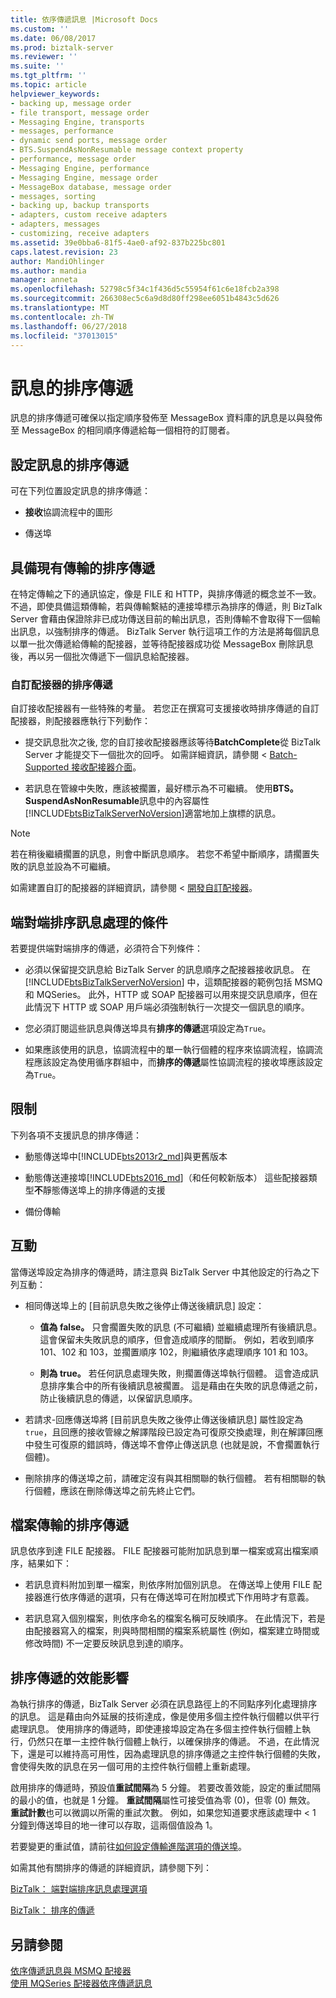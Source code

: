 ```yaml
---
title: 依序傳遞訊息 |Microsoft Docs
ms.custom: ''
ms.date: 06/08/2017
ms.prod: biztalk-server
ms.reviewer: ''
ms.suite: ''
ms.tgt_pltfrm: ''
ms.topic: article
helpviewer_keywords:
- backing up, message order
- file transport, message order
- Messaging Engine, transports
- messages, performance
- dynamic send ports, message order
- BTS.SuspendAsNonResumable message context property
- performance, message order
- Messaging Engine, performance
- Messaging Engine, message order
- MessageBox database, message order
- messages, sorting
- backing up, backup transports
- adapters, custom receive adapters
- adapters, messages
- customizing, receive adapters
ms.assetid: 39e0bba6-81f5-4ae0-af92-837b225bc801
caps.latest.revision: 23
author: MandiOhlinger
ms.author: mandia
manager: anneta
ms.openlocfilehash: 52798c5f34c1f436d5c55954f61c6e18fcb2a398
ms.sourcegitcommit: 266308ec5c6a9d8d80ff298ee6051b4843c5d626
ms.translationtype: MT
ms.contentlocale: zh-TW
ms.lasthandoff: 06/27/2018
ms.locfileid: "37013015"
---
```

# <a name="ordered-delivery-of-messages"></a>訊息的排序傳遞
訊息的排序傳遞可確保以指定順序發佈至 MessageBox 資料庫的訊息是以與發佈至 MessageBox 的相同順序傳遞給每一個相符的訂閱者。  
  
## <a name="configuring-ordered-message-delivery"></a>設定訊息的排序傳遞  
 可在下列位置設定訊息的排序傳遞：  
  
-   **接收**協調流程中的圖形  
  
-   傳送埠  
  
## <a name="ordered-delivery-with-existing-transports"></a>具備現有傳輸的排序傳遞  
 在特定傳輸之下的通訊協定，像是 FILE 和 HTTP，與排序傳遞的概念並不一致。 不過，即使具備這類傳輸，若與傳輸繫結的連接埠標示為排序的傳遞，則 BizTalk Server 會藉由保證除非已成功傳送目前的輸出訊息，否則傳輸不會取得下一個輸出訊息，以強制排序的傳遞。 BizTalk Server 執行這項工作的方法是將每個訊息以單一批次傳遞給傳輸的配接器，並等待配接器成功從 MessageBox 刪除訊息後，再以另一個批次傳遞下一個訊息給配接器。  
  
### <a name="ordered-delivery-for-custom-adapters"></a>自訂配接器的排序傳遞  
 自訂接收配接器有一些特殊的考量。 若您正在撰寫可支援接收時排序傳遞的自訂配接器，則配接器應執行下列動作：  
  
- 提交訊息批次之後, 您的自訂接收配接器應該等待**BatchComplete**從 BizTalk Server 才能提交下一個批次的回呼。 如需詳細資訊，請參閱 < [Batch-Supported 接收配接器介面](../core/interfaces-for-a-batch-supported-receive-adapter.md)。  
  
- 若訊息在管線中失敗，應該被擱置，最好標示為不可繼續。 使用**BTS。SuspendAsNonResumable**訊息中的內容屬性[!INCLUDE[btsBizTalkServerNoVersion](../includes/btsbiztalkservernoversion-md.md)]適當地加上旗標的訊息。  
  
> [!NOTE]
>  若在稍後繼續擱置的訊息，則會中斷訊息順序。 若您不希望中斷順序，請擱置失敗的訊息並設為不可繼續。  
  
 如需建置自訂的配接器的詳細資訊，請參閱 <<c0> [ 開發自訂配接器](../core/developing-custom-adapters.md)。  
  
## <a name="conditions-for-end-to-end-ordered-message-processing"></a>端對端排序訊息處理的條件  
 若要提供端對端排序的傳遞，必須符合下列條件：  
  
- 必須以保留提交訊息給 BizTalk Server 的訊息順序之配接器接收訊息。 在 [!INCLUDE[btsBizTalkServerNoVersion](../includes/btsbiztalkservernoversion-md.md)] 中，這類配接器的範例包括 MSMQ 和 MQSeries。 此外，HTTP 或 SOAP 配接器可以用來提交訊息順序，但在此情況下 HTTP 或 SOAP 用戶端必須強制執行一次提交一個訊息的順序。  
  
- 您必須訂閱這些訊息與傳送埠具有**排序的傳遞**選項設定為`True`。  
  
- 如果應該使用的訊息，協調流程中的單一執行個體的程序來協調流程，協調流程應該設定為使用循序群組中，而**排序的傳遞**屬性協調流程的接收埠應該設定為`True`。  
  
## <a name="restrictions"></a>限制  
 下列各項不支援訊息的排序傳遞：  
  
- 動態傳送埠中[!INCLUDE[bts2013r2_md](../includes/bts2013r2-md.md)]與更舊版本

- 動態傳送連接埠[!INCLUDE[bts2016_md](../includes/bts2016-md.md)]（和任何較新版本） 這些配接器類型**不**靜態傳送埠上的排序傳遞的支援
  
- 備份傳輸  

  
## <a name="interactions"></a>互動  
 當傳送埠設定為排序的傳遞時，請注意與 BizTalk Server 中其他設定的行為之下列互動：  
  
-   相同傳送埠上的 [目前訊息失敗之後停止傳送後續訊息] 設定：  
  
    -   **值為 false。** 只會擱置失敗的訊息 (不可繼續) 並繼續處理所有後續訊息。 這會保留未失敗訊息的順序，但會造成順序的間斷。 例如，若收到順序 101、102 和 103，並擱置順序 102，則繼續依序處理順序 101 和 103。  
  
    -   **則為 true。** 若任何訊息處理失敗，則擱置傳送埠執行個體。 這會造成訊息排序集合中的所有後續訊息被擱置。 這是藉由在失敗的訊息傳遞之前，防止後續訊息的傳遞，以保留訊息順序。  
  
-   若請求-回應傳送埠將 [目前訊息失敗之後停止傳送後續訊息] 屬性設定為 `true`，且回應的接收管線之解譯階段已設定為可復原交換處理，則在解譯回應中發生可復原的錯誤時，傳送埠不會停止傳送訊息 (也就是說，不會擱置執行個體)。  
  
-   刪除排序的傳送埠之前，請確定沒有與其相關聯的執行個體。 若有相關聯的執行個體，應該在刪除傳送埠之前先終止它們。  
  
## <a name="ordered-delivery-to-file-transport"></a>檔案傳輸的排序傳遞  
 訊息依序到達 FILE 配接器。 FILE 配接器可能附加訊息到單一檔案或寫出檔案順序，結果如下：  
  
-   若訊息資料附加到單一檔案，則依序附加個別訊息。 在傳送埠上使用 FILE 配接器進行依序傳遞的選項，只有在傳送埠可在附加模式下作用時才有意義。  
  
-   若訊息寫入個別檔案，則依序命名的檔案名稱可反映順序。 在此情況下，若是由配接器寫入的檔案，則與時間相關的檔案系統屬性 (例如，檔案建立時間或修改時間) 不一定要反映訊息到達的順序。  
  
## <a name="performance-impact-of-ordered-delivery"></a>排序傳遞的效能影響  
 為執行排序的傳遞，BizTalk Server 必須在訊息路徑上的不同點序列化處理排序的訊息。 這是藉由向外延展的技術達成，像是使用多個主控件執行個體以供平行處理訊息。 使用排序的傳遞時，即使連接埠設定為在多個主控件執行個體上執行，仍然只在單一主控件執行個體上執行，以確保排序的傳遞。 不過，在此情況下，還是可以維持高可用性，因為處理訊息的排序傳遞之主控件執行個體的失敗，會使得失敗的訊息在另一個可用的主控件執行個體上重新處理。  
  
 啟用排序的傳遞時，預設值**重試間隔**為 5 分鐘。 若要改善效能，設定的重試間隔的最小的值，也就是 1 分鐘。 **重試間隔**屬性可接受值為零 (0)，但零 (0) 無效。 **重試計數**也可以微調以所需的重試次數。 例如，如果您知道要求應該處理中 < 1 分鐘到傳送埠目的地一律可以存取，這兩個值設為 1。  
  
 若要變更的重試值，請前往[如何設定傳輸進階選項的傳送埠](http://go.microsoft.com/fwlink/p/?LinkID=267697)。  
  
 如需其他有關排序的傳遞的詳細資訊，請參閱下列：  
  
 [BizTalk： 端對端排序訊息處理選項](http://social.technet.microsoft.com/wiki/contents/articles/12887.biztalk-end-to-end-ordered-message-processing-options.aspx)  
  
 [BizTalk： 排序的傳遞](http://social.technet.microsoft.com/wiki/contents/articles/6681.biztalk-ordered-delivery.aspx)  
  
## <a name="see-also"></a>另請參閱  
 [依序傳遞訊息與 MSMQ 配接器](../core/ordered-delivery-of-messages-with-the-msmq-adapter.md)   
 [使用 MQSeries 配接器依序傳遞訊息](../core/ordered-delivery-of-messages-with-the-mqseries-adapter.md)